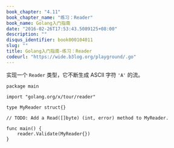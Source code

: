 ```yaml
---
book_chapter: "4.11"
book_chapter_name: "练习：Reader"
book_name: Golang入门指南
date: "2016-02-26T17:53:43.5089125+08:00"
description: ""
disqus_identifier: book000104011
slug: ""
title: Golang入门指南-练习：Reader
codeurl: "https://wide.b3log.org/playground/.go"
---
```





实现一个 `Reader` 类型，它不断生成 ASCII 字符 `'A'` 的流。

```
package main

import "golang.org/x/tour/reader"

type MyReader struct{}

// TODO: Add a Read([]byte) (int, error) method to MyReader.

func main() {
	reader.Validate(MyReader{})
}

```

